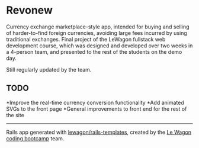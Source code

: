 # Revonew 

Currency exchange marketplace-style app, intended for buying and selling of harder-to-find foreign currencies, avoiding large fees incurred by using traditional exchanges. Final project of the LeWagon fullstack web development course, which was designed and developed over two weeks in a 4-person team, and presented to the rest of the students on the demo day.

Still regularly updated by the team. 

## TODO
*Improve the real-time currency conversion functionality
*Add animated SVGs to the front page
*General improvements to front end for the rest of the site

---

Rails app generated with [lewagon/rails-templates](https://github.com/lewagon/rails-templates), created by the [Le Wagon coding bootcamp](https://www.lewagon.com) team.
